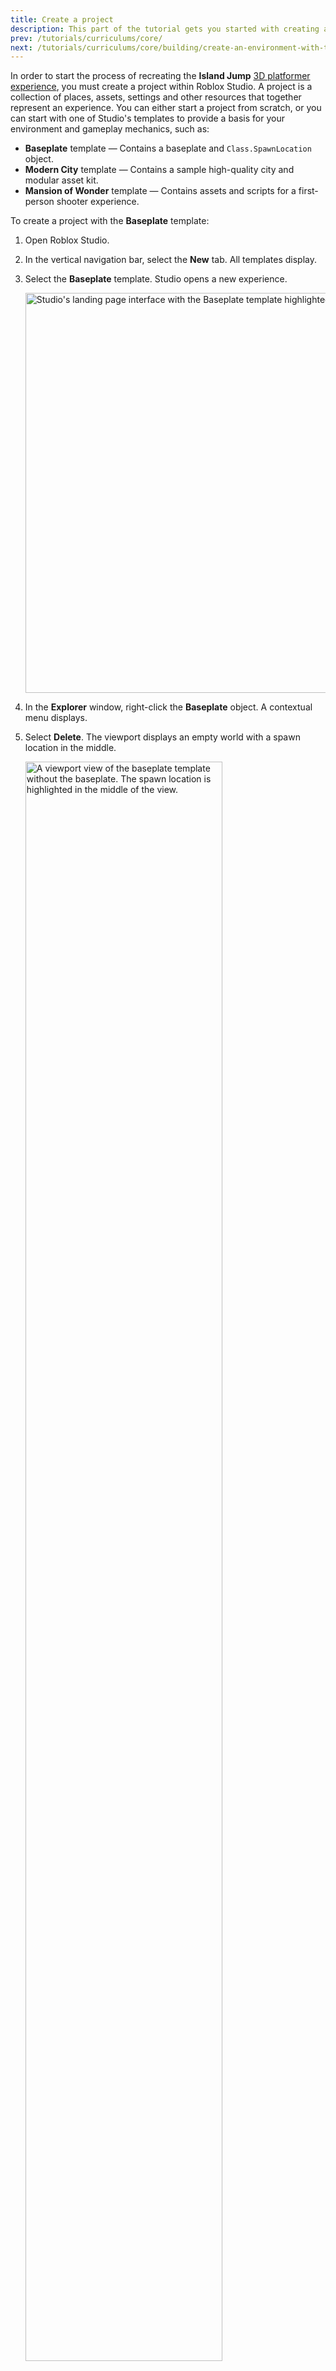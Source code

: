 ```yaml
---
title: Create a project
description: This part of the tutorial gets you started with creating a project.
prev: /tutorials/curriculums/core/
next: /tutorials/curriculums/core/building/create-an-environment-with-terrain
---
```


In order to start the process of recreating the **Island Jump** [3D platformer experience](https://www.roblox.com/games/14238807008), you must create a project within Roblox Studio. A project is a collection of places, assets, settings and other resources that together represent an experience. You can either start a project from scratch, or you can start with one of Studio's templates to provide a basis for your environment and gameplay mechanics, such as:

- **Baseplate** template — Contains a baseplate and `Class.SpawnLocation` object.
- **Modern City** template — Contains a sample high-quality city and modular asset kit.
- **Mansion of Wonder** template — Contains assets and scripts for a first-person shooter experience.

To create a project with the **Baseplate** template:

1. Open Roblox Studio.
1. In the vertical navigation bar, select the **New** tab. All templates display.
1. Select the **Baseplate** template. Studio opens a new experience.

   <img src="../../../../assets/tutorials/core-building-and-scripting/Templates-Baseplate.jpg" alt="Studio's landing page interface with the Baseplate template highlighted." width="640" />

1. In the **Explorer** window, right-click the **Baseplate** object. A contextual menu displays.
1. Select **Delete**. The viewport displays an empty world with a spawn location in the middle.

   <img src="../../../../assets/tutorials/core-building-and-scripting/Baseplate-Deleted.jpg" alt="A viewport view of the baseplate template without the baseplate. The spawn location is highlighted in the middle of the view." width="81%" />

In the next section of the tutorial, you will learn how to use the Terrain Editor to create an island environment around the spawn location.
